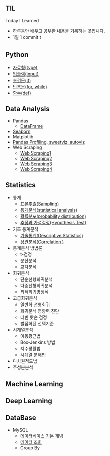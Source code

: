 ## TIL

Today I Learned

- 하루동안 배우고 공부한 내용을 기록하는 곳입니다.
- 1일 1 commit ❗

## Python
 - [자료형(type)](https://github.com/soondong2/TIL/blob/main/Python/type.md)
 - [입출력(input)](https://github.com/soondong2/TIL/blob/main/Python/input.md)
 - [조건문(if)](https://github.com/soondong2/TIL/blob/main/Python/if.md)
 - [반복문(for, while)](https://github.com/soondong2/TIL/blob/main/Python/for%2C%20while.md)
 - [함수(def)](https://github.com/soondong2/TIL/blob/main/Python/function.md)

## Data Analysis
- Pandas
  - [DataFrame](https://github.com/soondong2/TIL/blob/main/Data%20Analysis/Pandas.md)
- [Seaborn](https://github.com/soondong2/TIL/blob/main/Data%20Analysis/Seaborn.md)
- Matplotlib
- [Pandas Profiling, sweetviz, autoviz](https://github.com/soondong2/TIL/blob/main/Data%20Analysis/Pandas%20Profiling%2C%20sweetviz%2C%20autoviz.md)
- Web Scraping
  - [Web Scraping1](https://github.com/soondong2/TIL/blob/main/Data%20Analysis/Web%20scraping1.md)
  - [Web Scraping2](https://github.com/soondong2/TIL/blob/main/Data%20Analysis/Web%20Scraping2.md)
  - [Web Scraping3](https://github.com/soondong2/TIL/blob/main/Data%20Analysis/Web%20Scraping3.md)
  - [Web Scraping4](https://github.com/soondong2/TIL/blob/main/Data%20Analysis/Web%20Scraping4.md)
## Statistics
- 통계
  - [표본추출(Sampling)](https://github.com/soondong2/TIL/blob/main/Statistics/Sampling.md)
  - [통게분석(statistical analysis)](https://github.com/soondong2/TIL/tree/main/Statistics)
  - [확률분포(probability distribution)](https://github.com/soondong2/TIL/blob/main/Statistics/probability%20distribution.md)
  - [추정과 가설검정(Hypothesis Test)](https://github.com/soondong2/TIL/blob/main/Statistics/Hypothesis%20Test.md)
- 기초 통계분석
  - [기술통계(Descriptive Statistics)](https://github.com/soondong2/TIL/blob/main/Statistics/Descriptive%20Statistics.md)
  - [상관분석(Correlation )](https://github.com/soondong2/TIL/blob/main/Statistics/Correlation%20Analysis.md)
- 통계분석 방법론
  - t-검정
  - 분산분석
  - 교차분석
- 회귀분석
  - 단순선형회귀분석
  - 다중선형회귀분석
  - 최적회귀방정식
- 고급회귀분석
  - 일반화 선형회귀
  - 회귀분석 영향력 진단
  - 더빈 왓슨 검정
  - 벌점화된 선택기준
- 시계열분석
  - 이동평균법
  - Box-Jenkins 방법
  - 지수평활법
  - 시계열 분해법
- 다차원척도법
- 주성분분석
## Machine Learning

## Deep Learning

## DataBase
- MySQL
  - [데이터베이스 기본 개념](https://github.com/soondong2/TIL/blob/main/SQL/Database.md)
  - [데이터 조회](https://github.com/soondong2/TIL/blob/main/SQL/%EB%8D%B0%EC%9D%B4%ED%84%B0%20%EC%A1%B0%ED%9A%8C.md)
  - Group By
